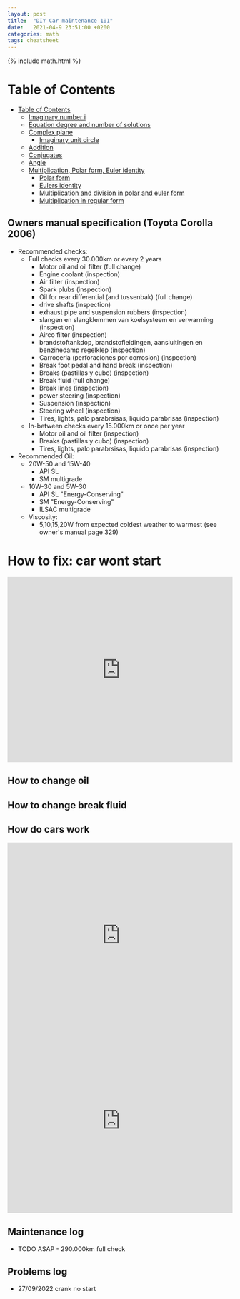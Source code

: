 ```yaml
---
layout: post
title:  "DIY Car maintenance 101"
date:   2021-04-9 23:51:00 +0200
categories: math
tags: cheatsheet
---
```

{% include math.html %}
<!--more-->

# Table of Contents
- [Table of Contents](#table-of-contents)
  - [Imaginary number i](#imaginary-number-i)
  - [Equation degree and number of solutions](#equation-degree-and-number-of-solutions)
  - [Complex plane](#complex-plane)
    - [Imaginary unit circle](#imaginary-unit-circle)
  - [Addition](#addition)
  - [Conjugates](#conjugates)
  - [Angle](#angle)
  - [Multiplication, Polar form, Euler identity](#multiplication-polar-form-euler-identity)
    - [Polar form](#polar-form)
    - [Eulers identity](#eulers-identity)
    - [Multiplication and division in polar and euler form](#multiplication-and-division-in-polar-and-euler-form)
    - [Multiplication in regular form](#multiplication-in-regular-form)

## Owners manual specification (Toyota Corolla 2006)
* Recommended checks:
  * Full checks every 30.000km or every 2 years
    * Motor oil and oil filter (full change)
    * Engine coolant (inspection)
    * Air filter (inspection)
    * Spark plubs (inspection)
    * Oil for rear differential (and tussenbak) (full change)
    * drive shafts (inspection)
    * exhaust pipe and suspension rubbers (inspection)
    * slangen en slangklemmen van koelsysteem en verwarming (inspection)
    * Airco filter (inspection)
    * brandstoftankdop, brandstofleidingen, aansluitingen en benzinedamp regelklep (inspection)
    * Carroceria (perforaciones por corrosion) (inspection)
    * Break foot pedal and hand break (inspection)
    * Breaks (pastillas y cubo) (inspection)
    * Break fluid (full change)
    * Break lines (inspection)
    * power steering (inspection)
    * Suspension (inspection)
    * Steering wheel (inspection)
    * Tires, lights, palo parabrsisas, liquido parabrisas (inspection)
  * In-between checks every 15.000km or once per year
    * Motor oil and oil filter (inspection)
    * Breaks (pastillas y cubo) (inspection) 
    * Tires, lights, palo parabrsisas, liquido parabrisas (inspection)
* Recommended Oil:
  * 20W-50 and 15W-40
    * API SL
    * SM multigrade
  * 10W-30 and 5W-30
    * API SL "Energy-Conserving"
    * SM "Energy-Conserving"
    * ILSAC multigrade
  * Viscosity:
    * 5,10,15,20W from expected coldest weather to warmest (see owner's manual page 329)

# How to fix: car wont start

<iframe width="100%" height="415" src="https://www.youtube.com/watch?v=PNhuDCVIydw&t=637s&ab_channel=ChrisFix" title="YouTube video player" frameborder="0" allow="accelerometer; autoplay; clipboard-write; encrypted-media; gyroscope; picture-in-picture" allowfullscreen></iframe>

## How to change oil

## How to change break fluid

## How do cars work

<iframe width="100%" height="415" src="https://www.youtube.com/watch?v=yYAw79386WI&t=4s&ab_channel=USAutoIndustry" title="YouTube video player" frameborder="0" allow="accelerometer; autoplay; clipboard-write; encrypted-media; gyroscope; picture-in-picture" allowfullscreen></iframe>

<iframe width="100%" height="415" src="https://www.youtube.com/watch?v=JOLtS4VUcvQ&t=2s&ab_channel=USAutoIndustry" title="YouTube video player" frameborder="0" allow="accelerometer; autoplay; clipboard-write; encrypted-media; gyroscope; picture-in-picture" allowfullscreen></iframe>

## Maintenance log

* TODO ASAP - 290.000km full check

## Problems log

* 27/09/2022 crank no start 